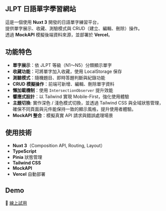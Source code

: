 ## JLPT 日語單字學習網站

這是一個使用 **Nuxt 3** 開發的日語單字練習平台，  
提供單字展示、收藏、測驗模式與 CRUD（建立、編輯、刪除）操作。  
透過 **MockAPI** 模擬後端資料來源，並部署於 **Vercel**。

## 功能特色
- **單字展示**：依 JLPT 等級（N1～N5）分類顯示單字  
-  **收藏功能**：可將單字加入收藏，使用 LocalStorage 保存  
-  **測驗模式**：隨機題目、即時答題判斷與紀錄功能  
-  **CRUD 模擬操作**：前端可新增、編輯、刪除單字資料  
-  **懶加載機制**：使用 `IntersectionObserver` 提升效能  
-  **響應式設計**：以 Tailwind 實現 Mobile-First，強化使用體驗
-  **主題切換**: 實作深色 / 淺色模式切換，並透過 Tailwind CSS 與全域狀態管理，確保不同頁面與元件能保持一致的顯示風格，提升使用者體驗。  
-  **MockAPI 整合**：模擬真實 API 請求與錯誤處理場景  

## 使用技術
- **Nuxt 3**（Composition API, Routing, Layout）
- **TypeScript**
- **Pinia** 狀態管理
- **Tailwind CSS**
- **MockAPI**
- **Vercel** 自動部署

## Demo
🔗 [線上試用](https://nuxt-oboeru.vercel.app/)